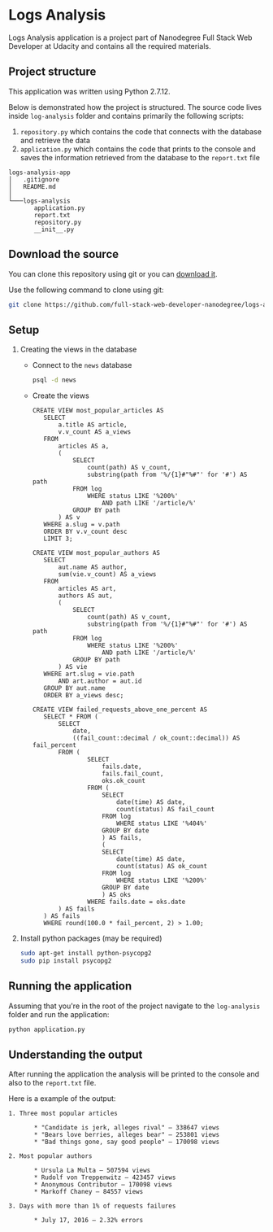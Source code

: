 # Logs Analysis

Logs Analysis application is a project part of Nanodegree Full Stack Web Developer at Udacity and contains all the required materials.

 ## Project structure
 
 This application was written using Python 2.7.12.
 
 Below is demonstrated how the project is structured. The source code lives inside ```log-analysis``` folder and contains primarily the following scripts:
 1. ```repository.py``` which contains the code that connects with the database and retrieve the data
 2. ```application.py``` which contains the code that prints to the console and saves the information retrieved from the database to the ```report.txt``` file 
 
 ```
 logs-analysis-app
│   .gitignore
│   README.md
│
└───logs-analysis
        application.py
        report.txt
        repository.py
        __init__.py
 ```
 
 ## Download the source
 
 You can clone this repository using git or you can [download it](https://github.com/full-stack-web-developer-nanodegree/logs-analysis-app/archive/master.zip).
 
 Use the following command to clone using git:
 
 ```bash
git clone https://github.com/full-stack-web-developer-nanodegree/logs-analysis-app.git
```
 
 ## Setup
 
1. Creating the views in the database

    * Connect to the ```news``` database

        ```bash
        psql -d news
        ```

    * Create the views
 
         ```postgresql
         CREATE VIEW most_popular_articles AS
            SELECT
                a.title AS article,
                v.v_count AS a_views
            FROM
                articles AS a,
                (
                    SELECT
                        count(path) AS v_count,
                        substring(path from '%/{1}#"%#"' for '#') AS path
                    FROM log
                        WHERE status LIKE '%200%'
                            AND path LIKE '/article/%'
                    GROUP BY path
                ) AS v
            WHERE a.slug = v.path
            ORDER BY v.v_count desc
            LIMIT 3;
         ```
      
         ```postgresql
        CREATE VIEW most_popular_authors AS
            SELECT
                aut.name AS author,
                sum(vie.v_count) AS a_views
            FROM
                articles AS art,
                authors AS aut,
                (
                    SELECT
                        count(path) AS v_count,
                        substring(path from '%/{1}#"%#"' for '#') AS path
                    FROM log
                        WHERE status LIKE '%200%'
                            AND path LIKE '/article/%'
                    GROUP BY path
                ) AS vie
            WHERE art.slug = vie.path
                AND art.author = aut.id
            GROUP BY aut.name
            ORDER BY a_views desc;
         ```
         
         ```postgresql
        CREATE VIEW failed_requests_above_one_percent AS
            SELECT * FROM (
                SELECT
                    date,
                    ((fail_count::decimal / ok_count::decimal)) AS fail_percent
                FROM (
                        SELECT
                            fails.date,
                            fails.fail_count,
                            oks.ok_count
                        FROM (
                            SELECT
                                date(time) AS date,
                                count(status) AS fail_count
                            FROM log
                                WHERE status LIKE '%404%'
                            GROUP BY date
                            ) AS fails,
                            (
                            SELECT
                                date(time) AS date,
                                count(status) AS ok_count
                            FROM log
                                WHERE status LIKE '%200%'
                            GROUP BY date
                            ) AS oks
                        WHERE fails.date = oks.date
                ) AS fails
            ) AS fails
            WHERE round(100.0 * fail_percent, 2) > 1.00;
         ```
2. Install python packages (may be required)
 
    ```bash
    sudo apt-get install python-psycopg2
    sudo pip install psycopg2
    ```
 
 ## Running the application
 
 Assuming that you're in the root of the project navigate to the ```log-analysis``` folder and run the application:
 
 ```python
python application.py
```
 
 ## Understanding the output
 
 After running the application the analysis will be printed to the console and also to the ```report.txt``` file.
 
 Here is a example of the output:
 
 ```text
1. Three most popular articles

        * "Candidate is jerk, alleges rival" — 338647 views
        * "Bears love berries, alleges bear" — 253801 views
        * "Bad things gone, say good people" — 170098 views

2. Most popular authors

        * Ursula La Multa — 507594 views
        * Rudolf von Treppenwitz — 423457 views
        * Anonymous Contributor — 170098 views
        * Markoff Chaney — 84557 views

3. Days with more than 1% of requests failures

        * July 17, 2016 — 2.32% errors

``` 
